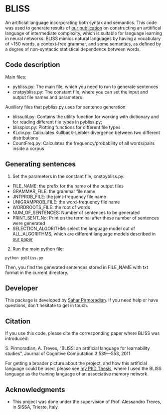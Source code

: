 # BLISS

An artificial language incorporating both syntax and semantics. This code was used to generate results of [our publication](https://github.com/pirmoradian/BLISS/blob/master/Pirmoradian%2C%20Treves%20-%202011%20-%20Cognitive%20Computation.pdf) on constructing an artitifical language of intermediate complexity, which is suitable for language learning in neural networks. BLISS mimics natural languages by having a vocabulary of ~150 words, a context-free grammar, and some semantics, as defined by a degree of non-syntactic statistical dependence between words. 


## Code description

Main files:

* pybliss.py: The main file, which you need to run to generate sentences
* cnstpybliss.py: The constant file, where you can set the input and output file names and parameters

Auxiliary files that pybliss.py uses for sentence generation:

* blissutil.py: Contains the utility function for working with dictionary and for reading different file types in pybliss.py; 
* blissplot.py: Plotting functions for different file types
* KLdiv.py: Calculates Kullback–Leibler divergence between two different distributions
* CountFreq.py: Calculates the frequency/probability of all words/pairs inside a corpus    


## Generating sentences

1. Set the parameters in the constant file, cnstpybliss.py: 

- FILE_NAME: the prefix for the name of the output files
- GRAMMAR_FILE: the grammar file name
- JNTPROB_FILE: the joint-frequency file name
- UNIGRAMPROB_FILE: the word-frequency file name
- WORDROOTS_FILE: the root of words
- NUM_OF_SENTENCES: Number of sentences to be generated
- PRINT_SENT_No: Print on the terminal after these number of sentences were generated
- SELECTION_ALGORITHM: select the language model out of ALL_ALGORITHMS, which are different language models described in [our paper](https://github.com/pirmoradian/BLISS/blob/master/Pirmoradian%2C%20Treves%20-%202011%20-%20Cognitive%20Computation.pdf)

2. Run the main python file: 

```
python pybliss.py
```

Then, you find the generated sentences stored in FILE_NAME with txt format in the current directory.

## Developer

This package is developed by [Sahar Pirmoradian](https://www.researchgate.net/profile/Sahar_Pirmoradian). If you need help or have questions, don't hesitate to get in touch.

## Citation

If you use this code, please cite the corresponding paper where BLISS was introduced:

S. Pirmoradian, A. Treves, “BLISS: an artificial language for learnability studies”, Journal of Cognitive Computation 3:539—553, 2011

For getting a broader picture about the project, and how this artificial language could be used, please see [my PhD Thesis](https://github.com/pirmoradian/BLISS/blob/master/Thesis/SaharPirmoradian-Thesis.pdf), where I used the BLISS language as the training language of an associative memory network.

## Acknowledgments

* This project was done under the supervision of Prof. Alessandro Treves, in SISSA, Trieste, Italy.

